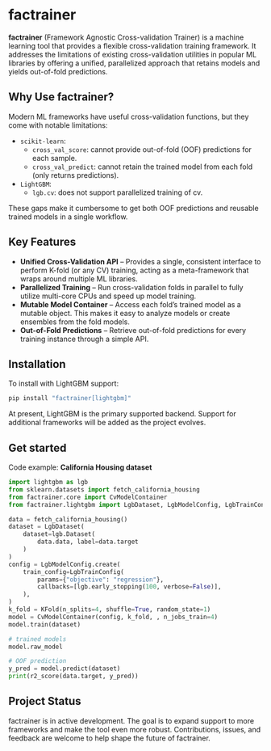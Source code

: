 # factrainer

**factrainer** (Framework Agnostic Cross-validation Trainer) is a machine learning tool that provides a flexible cross-validation training framework. It addresses the limitations of existing cross-validation utilities in popular ML libraries by offering a unified, parallelized approach that retains models and yields out-of-fold predictions.

## Why Use factrainer?

Modern ML frameworks have useful cross-validation functions, but they come with notable limitations:

- `scikit-learn`:
  - `cross_val_score`: cannot provide out-of-fold (OOF) predictions for each sample.
  - `cross_val_predict`: cannot retain the trained model from each fold (only returns predictions).
- `LightGBM`:
  - `lgb.cv`: does not support parallelized training of cv.

These gaps make it cumbersome to get both OOF predictions and reusable trained models in a single workflow.

## Key Features

- **Unified Cross-Validation API** – Provides a single, consistent interface to perform K-fold (or any CV) training, acting as a meta-framework that wraps around multiple ML libraries.
- **Parallelized Training** – Run cross-validation folds in parallel to fully utilize multi-core CPUs and speed up model training.
- **Mutable Model Container** – Access each fold’s trained model as a mutable object. This makes it easy to analyze models or create ensembles from the fold models.
- **Out-of-Fold Predictions** – Retrieve out-of-fold predictions for every training instance through a simple API.

## Installation

To install with LightGBM support:

```sh
pip install "factrainer[lightgbm]"
```

At present, LightGBM is the primary supported backend. Support for additional frameworks will be added as the project evolves.

## Get started

Code example: **California Housing dataset**

```python
import lightgbm as lgb
from sklearn.datasets import fetch_california_housing
from factrainer.core import CvModelContainer
from factrainer.lightgbm import LgbDataset, LgbModelConfig, LgbTrainConfig

data = fetch_california_housing()
dataset = LgbDataset(
    dataset=lgb.Dataset(
        data.data, label=data.target
    )
)
config = LgbModelConfig.create(
    train_config=LgbTrainConfig(
        params={"objective": "regression"},
        callbacks=[lgb.early_stopping(100, verbose=False)],
    ),
)
k_fold = KFold(n_splits=4, shuffle=True, random_state=1)
model = CvModelContainer(config, k_fold, , n_jobs_train=4)
model.train(dataset)

# trained models
model.raw_model

# OOF prediction
y_pred = model.predict(dataset)
print(r2_score(data.target, y_pred))
```

## Project Status

factrainer is in active development. The goal is to expand support to more frameworks and make the tool even more robust. Contributions, issues, and feedback are welcome to help shape the future of factrainer.
